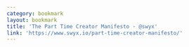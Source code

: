 ```yaml
---
category: bookmark
layout: bookmark
title: 'The Part Time Creator Manifesto - @swyx'
link: 'https://www.swyx.io/part-time-creator-manifesto/'
---
```

